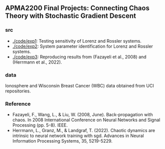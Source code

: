 ## APMA2200 Final Projects: Connecting Chaos Theory with Stochastic Gradient Descent


### src
- [./code/exp1](./code/exp1): Testing sensitivity of Lorenz and Rossler systems.
- [./code/exp2](./code/exp2): System parameter identification for Lorenz and Rossler systems.
- [./code/exp3](./code/exp3): Reproducing results from (Fazayeli et al., 2008) and (Herrmann et al., 2022).

### data

Ionosphere and Wisconsin Breast Cancer (WBC) data obtained from UCI repositories.

### Reference
- Fazayeli, F., Wang, L., & Liu, W. (2008, June). Back-propagation with chaos. In 2008 International Conference on Neural Networks and Signal Processing (pp. 5-8). IEEE.
- Herrmann, L., Granz, M., & Landgraf, T. (2022). Chaotic dynamics are intrinsic to neural network training with sgd. Advances in Neural Information Processing Systems, 35, 5219-5229.
